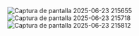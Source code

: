 ![Captura de pantalla 2025-06-23 215655](https://github.com/user-attachments/assets/77e121c4-6e59-4b77-a90c-34b120011b59)
![Captura de pantalla 2025-06-23 215718](https://github.com/user-attachments/assets/20e4ca1d-e239-4058-af08-f1a0aae0f3fc)
![Captura de pantalla 2025-06-23 215812](https://github.com/user-attachments/assets/fb8493a6-7d27-49a2-af8d-33904e0d6749)
